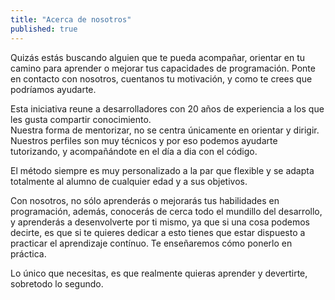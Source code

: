 ```yaml
---
title: "Acerca de nosotros"
published: true
---
```


Quizás estás buscando alguien que te pueda acompañar, orientar en tu camino para aprender o mejorar tus capacidades de programación.
Ponte en contacto con nosotros, cuentanos tu motivación, y como te crees que podríamos ayudarte.   

Esta iniciativa reune a desarrolladores con 20 años de experiencia a los que les gusta compartir conocimiento.  
Nuestra forma de mentorizar, no se centra únicamente en orientar y dirigir. 
Nuestros perfiles son muy técnicos y por eso podemos ayudarte tutorizando, y acompañándote en el día a dia con el código.  

El método siempre es muy personalizado a la par que flexible y se adapta totalmente al alumno de cualquier edad y a sus objetivos.

Con nosotros, no sólo aprenderás o mejorarás tus habilidades en programación, además, conocerás de cerca todo el mundillo del desarrollo, y aprenderás a desenvolverte por ti mismo, ya que si una cosa podemos decirte, es que si te quieres dedicar a esto tienes que estar dispuesto a practicar el aprendizaje contínuo. Te enseñaremos cómo ponerlo en práctica.

Lo único que necesitas, es que realmente quieras aprender y devertirte, sobretodo lo segundo.  